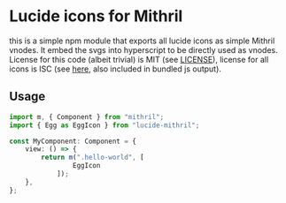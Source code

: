 # Lucide icons for Mithril

this is a simple npm module that exports all lucide icons as simple
Mithril vnodes. It embed the svgs into hyperscript to be directly used
as vnodes.  License for this code (albeit trivial) is MIT (see
[LICENSE](./LICENSE)), license for all icons is ISC (see
[here](https://github.com/lucide-icons/lucide/blob/main/LICENSE), also
included in bundled js output).


## Usage
```typescript
import m, { Component } from "mithril";
import { Egg as EggIcon } from "lucide-mithril";

const MyComponent: Component = {
    view: () => {
        return m(".hello-world", [
                EggIcon
            ]);
    },
};
```
